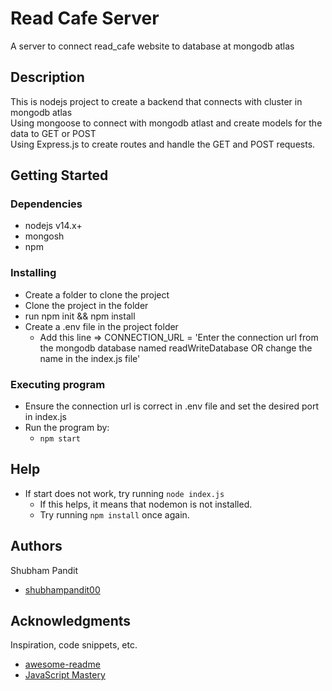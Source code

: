 # Read Cafe Server
A server to connect read_cafe website to database at mongodb atlas    

## Description
This is nodejs project to create a backend that connects with cluster in mongodb atlas  
Using mongoose to connect with mongodb atlast and create models for the data to GET or POST  
Using Express.js to create routes and handle the GET and POST requests.  

## Getting Started

### Dependencies
- nodejs v14.x+
- mongosh
- npm

### Installing
- Create a folder to clone the project
- Clone the project in the folder
- run npm init && npm install
- Create a .env file in the project folder 
    - Add this line => CONNECTION_URL = 'Enter the connection url from the mongodb database named readWriteDatabase OR change the name in the index.js file'

### Executing program
- Ensure the connection url is correct in .env file and set the desired port in index.js
- Run the program by:
  - ```npm start ```

## Help
- If start does not work, try running ```node index.js```
  - If this helps, it means that nodemon is not installed.
  - Try running ```npm install``` once again.

## Authors

Shubham Pandit  
- [shubhampandit00](https://www.linkedin.com/in/shubhampandit00/)

## Acknowledgments

Inspiration, code snippets, etc.
* [awesome-readme](https://github.com/matiassingers/awesome-readme)
* [JavaScript Mastery](https://youtu.be/ngc9gnGgUdA?list=PL6QREj8te1P7VSwhrMf3D3Xt4V6_SRkhu)
